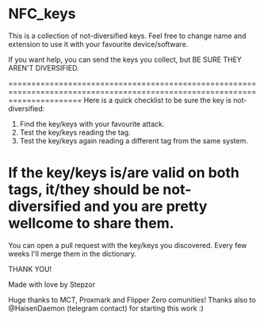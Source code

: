 # NFC_keys

This is a collection of not-diversified keys.
Feel free to change name and extension to use it with your favourite device/software.


If you want help, you can send the keys you collect, but BE SURE THEY AREN'T DIVERSIFIED.

============================================================================================================================
  Here is a quick checklist to be sure the key is not-diversified:
 
  1) Find the key/keys with your favourite attack.
  2) Test the key/keys reading the tag.
  3) Test the key/keys again reading a different tag from the same system.
 
  If the key/keys is/are valid on both tags, it/they should be not-diversified and you are pretty wellcome to share them.
============================================================================================================================

You can open a pull request with the key/keys you discovered.
Every few weeks I'll merge them in the dictionary.

THANK YOU!

Made with love by Stepzor



Huge thanks to MCT, Proxmark and Flipper Zero comunities!
Thanks also to @HaisenDaemon (telegram contact) for starting this work :)

